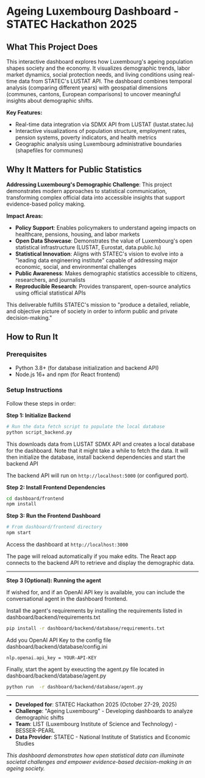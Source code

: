 # Ageing Luxembourg Dashboard - STATEC Hackathon 2025

## What This Project Does

This interactive dashboard explores how Luxembourg's ageing population shapes society and the economy. It visualizes demographic trends, labor market dynamics, social protection needs, and living conditions using real-time data from STATEC's LUSTAT API. The dashboard combines temporal analysis (comparing different years) with geospatial dimensions (communes, cantons, European comparisons) to uncover meaningful insights about demographic shifts.

**Key Features:**
- Real-time data integration via SDMX API from LUSTAT (lustat.statec.lu)
- Interactive visualizations of population structure, employment rates, pension systems, poverty indicators, and health metrics
- Geographic analysis using Luxembourg administrative boundaries (shapefiles for communes)

## Why It Matters for Public Statistics

**Addressing Luxembourg's Demographic Challenge**: This project demonstrates modern approaches to statistical communication, transforming complex official data into accessible insights that support evidence-based policy making.

**Impact Areas:**
- **Policy Support**: Enables policymakers to understand ageing impacts on healthcare, pensions, housing, and labor markets
- **Open Data Showcase**: Demonstrates the value of Luxembourg's open statistical infrastructure (LUSTAT, Eurostat, data.public.lu)
- **Statistical Innovation**: Aligns with STATEC's vision to evolve into a "leading data engineering institute" capable of addressing major economic, social, and environmental challenges
- **Public Awareness**: Makes demographic statistics accessible to citizens, researchers, and journalists
- **Reproducible Research**: Provides transparent, open-source analytics using official statistical APIs

This deliverable fulfills STATEC's mission to "produce a detailed, reliable, and objective picture of society in order to inform public and private decision-making."

## How to Run It

### Prerequisites
- Python 3.8+ (for database initialization and backend API)
- Node.js 16+ and npm (for React frontend)

### Setup Instructions

Follow these steps in order:

**Step 1: Initialize Backend**
```bash
# Run the data fetch script to populate the local database
python script_backend.py
```
This downloads data from LUSTAT SDMX API and creates a local database for the dashboard. Note that it might take a while to fetch the data. It will then initialize the database, install backend dependencies and start the backend API

The backend API will run on `http://localhost:5000` (or configured port).

**Step 2: Install Frontend Dependencies**
```bash
cd dashboard/frontend
npm install
```

**Step 3: Run the Frontend Dashboard**
```bash
# From dashboard/frontend directory
npm start
```
Access the dashboard at `http://localhost:3000`

The page will reload automatically if you make edits. The React app connects to the backend API to retrieve and display the demographic data.


---


**Step 3 (Optional): Running the agent**

If wished for, and if an OpenAI API key is available, you can include the conversational agent in the dashboard frontend. 

Install the agent's requirements by installing the requirements listed in dashboard/backend/requirements.txt

```bash
pip install -r dashboard/backend/database/requirements.txt
```

Add you OpenAI API Key to the config file dashboard/backend/database/config.ini


```
nlp.openai.api_key = YOUR-API-KEY
```

Finally, start the agent by exeucting the agent.py file located in dashboard/backend/database/agent.py

```bash
python run  -r dashboard/backend/database/agent.py
```

---

- **Developed for**: STATEC Hackathon 2025 (October 27-29, 2025)
- **Challenge**: "Ageing Luxembourg" - Developing dashboards to analyze demographic shifts
- **Team**: LIST (Luxembourg Institute of Science and Technology) - BESSER-PEARL
- **Data Provider**: STATEC - National Institute of Statistics and Economic Studies

*This dashboard demonstrates how open statistical data can illuminate societal challenges and empower evidence-based decision-making in an ageing society.*